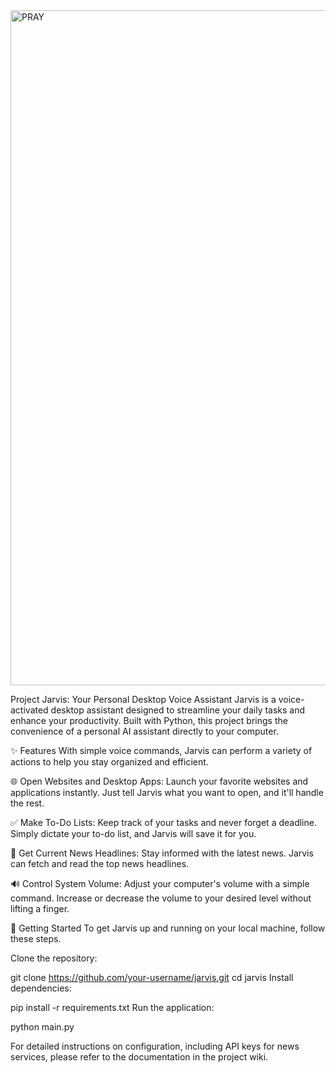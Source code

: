 <img width="1080" height="1080" alt="PRAY" src="https://github.com/user-attachments/assets/416b5d35-1d95-42e5-8684-c261452dbb18" />


Project Jarvis: Your Personal Desktop Voice Assistant
Jarvis is a voice-activated desktop assistant designed to streamline your daily tasks and enhance your productivity. Built with Python, this project brings the convenience of a personal AI assistant directly to your computer.

✨ Features
With simple voice commands, Jarvis can perform a variety of actions to help you stay organized and efficient.

🌐 Open Websites and Desktop Apps: Launch your favorite websites and applications instantly. Just tell Jarvis what you want to open, and it'll handle the rest.

✅ Make To-Do Lists: Keep track of your tasks and never forget a deadline. Simply dictate your to-do list, and Jarvis will save it for you.

📰 Get Current News Headlines: Stay informed with the latest news. Jarvis can fetch and read the top news headlines.

🔊 Control System Volume: Adjust your computer's volume with a simple command. Increase or decrease the volume to your desired level without lifting a finger.

🚀 Getting Started
To get Jarvis up and running on your local machine, follow these steps.

Clone the repository:

git clone https://github.com/your-username/jarvis.git
cd jarvis
Install dependencies:

pip install -r requirements.txt
Run the application:

python main.py

For detailed instructions on configuration, including API keys for news services, please refer to the documentation in the project wiki.


